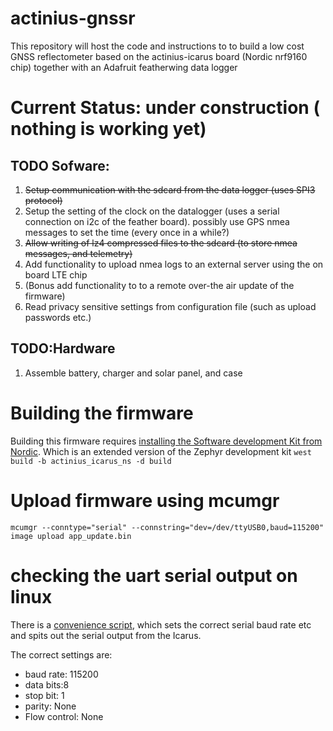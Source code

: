 # actinius-gnssr
This repository will host the code and instructions to to build a low cost GNSS reflectometer based on the actinius-icarus board (Nordic nrf9160 chip)
together with an Adafruit featherwing data logger

# Current Status: under construction ( nothing is working yet) 

## TODO Sofware:
1. ~~Setup communication with the sdcard from the data logger (uses SPI3 protocol)~~
2. Setup the setting of the clock on the datalogger (uses a serial connection on i2c of the feather board). possibly use GPS nmea messages to set the time (every once in a while?)
3. ~~Allow writing of lz4 compressed files to the sdcard (to store nmea messages, and telemetry)~~
4. Add functionality to upload nmea logs to an external server using the on board LTE chip
5. (Bonus add functionality to to a remote over-the air update of the firmware)
6. Read privacy sensitive settings from configuration file (such as upload passwords etc.)

## TODO:Hardware
1. Assemble battery, charger and solar panel, and case



# Building the firmware
Building this firmware requires [installing the Software development Kit from Nordic](https://developer.nordicsemi.com/nRF_Connect_SDK/doc/latest/nrf/getting_started.html). Which is an extended version of the Zephyr development kit
`west build -b actinius_icarus_ns -d build`

# Upload firmware using mcumgr
`mcumgr --conntype="serial" --connstring="dev=/dev/ttyUSB0,baud=115200" image upload app_update.bin`


# checking the uart serial output on linux
There is a [convenience script](debugtools/catserial.sh), which sets the correct serial baud rate etc and spits out the serial output from the Icarus.

The correct settings are:
- baud rate: 115200
- data bits:8
- stop bit: 1
- parity: None
- Flow control: None

